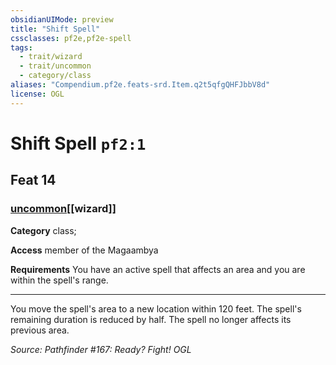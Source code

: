 ```yaml
---
obsidianUIMode: preview
title: "Shift Spell"
cssclasses: pf2e,pf2e-spell
tags:
  - trait/wizard
  - trait/uncommon
  - category/class
aliases: "Compendium.pf2e.feats-srd.Item.q2t5qfgQHFJbbV8d"
license: OGL
---
```

# Shift Spell `pf2:1`
## Feat 14
### [uncommon](uncommon "Uncommon Rarity Trait")[[wizard]]

**Category** class; 




**Access** member of the Magaambya

**Requirements** You have an active spell that affects an area and you are within the spell's range.

* * *

You move the spell's area to a new location within 120 feet. The spell's remaining duration is reduced by half. The spell no longer affects its previous area.

*Source: Pathfinder #167: Ready? Fight!*
*OGL*